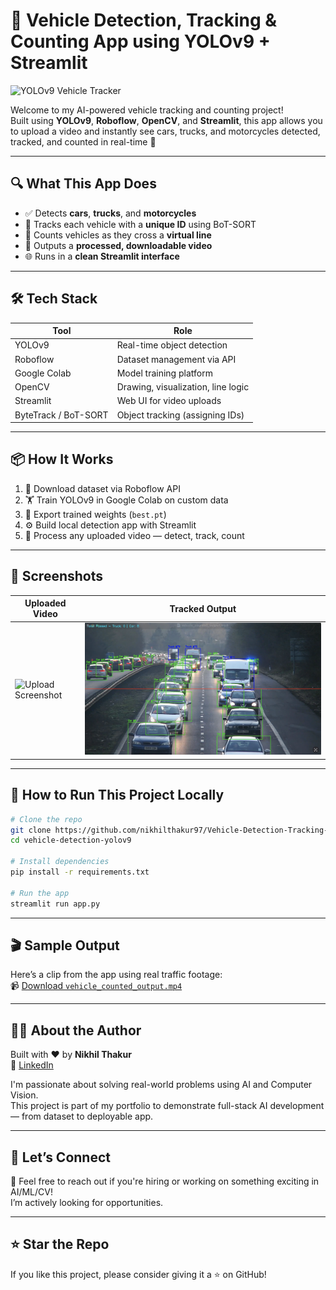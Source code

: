 
# 🚗 Vehicle Detection, Tracking & Counting App using YOLOv9 + Streamlit

![YOLOv9 Vehicle Tracker](https://user-images.githubusercontent.com/your-screenshot.gif)

Welcome to my AI-powered vehicle tracking and counting project!  
Built using **YOLOv9**, **Roboflow**, **OpenCV**, and **Streamlit**, this app allows you to upload a video and instantly see cars, trucks, and motorcycles detected, tracked, and counted in real-time 🚀

---

## 🔍 What This App Does

- ✅ Detects **cars**, **trucks**, and **motorcycles**
- 🧠 Tracks each vehicle with a **unique ID** using BoT-SORT
- 🔢 Counts vehicles as they cross a **virtual line**
- 🎥 Outputs a **processed, downloadable video**
- 🌐 Runs in a **clean Streamlit interface**

---

## 🛠️ Tech Stack

| Tool | Role |
|------|------|
| YOLOv9 | Real-time object detection |
| Roboflow | Dataset management via API |
| Google Colab | Model training platform |
| OpenCV | Drawing, visualization, line logic |
| Streamlit | Web UI for video uploads |
| ByteTrack / BoT-SORT | Object tracking (assigning IDs) |

---

## 📦 How It Works

1. 🔗 Download dataset via Roboflow API
2. 🏋️ Train YOLOv9 in Google Colab on custom data
3. 💾 Export trained weights (`best.pt`)
4. ⚙️ Build local detection app with Streamlit
5. 🎥 Process any uploaded video — detect, track, count

---

## 📸 Screenshots

| Uploaded Video | Tracked Output |
|--------------|----------------|
| ![Upload Screenshot](runs/sample.gif) | ![Output Screenshot](runs/after.png) |

---

## 🚀 How to Run This Project Locally

```bash
# Clone the repo
git clone https://github.com/nikhilthakur97/Vehicle-Detection-Tracking-Counting-App-using-YOLOv9-Streamlit.git
cd vehicle-detection-yolov9

# Install dependencies
pip install -r requirements.txt

# Run the app
streamlit run app.py
```

---

## 🎬 Sample Output

Here’s a clip from the app using real traffic footage:  
📹 [Download `vehicle_counted_output.mp4`](runs/sample.gif)

---

## 👨‍💻 About the Author

Built with ❤️ by **Nikhil Thakur**  
🔗 [LinkedIn](https://www.linkedin.com/in/nikhil-thakur)

I'm passionate about solving real-world problems using AI and Computer Vision.  
This project is part of my portfolio to demonstrate full-stack AI development — from dataset to deployable app.

---

## 💬 Let’s Connect

📩 Feel free to reach out if you're hiring or working on something exciting in AI/ML/CV!  
I’m actively looking for opportunities.

---

## ⭐ Star the Repo

If you like this project, please consider giving it a ⭐ on GitHub!
